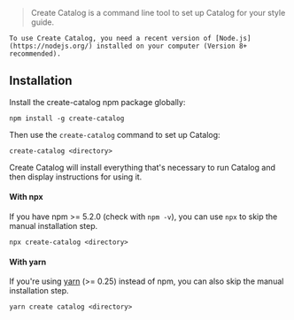> Create Catalog is a command line tool to set up Catalog for your style guide.

```hint|directive
To use Create Catalog, you need a recent version of [Node.js](https://nodejs.org/) installed on your computer (Version 8+ recommended).
```

## Installation

Install the create-catalog npm package globally:

```code
npm install -g create-catalog
```

Then use the `create-catalog` command to set up Catalog:

```code
create-catalog <directory>
```

Create Catalog will install everything that's necessary to run Catalog and then display instructions for using it.


#### With npx

If you have npm >= 5.2.0 (check with `npm -v`), you can use `npx` to skip the manual installation step.

```code
npx create-catalog <directory>
```

#### With yarn

If you're using [yarn](https://yarnpkg.com/) (>= 0.25) instead of npm, you can also skip the manual installation step.

```code
yarn create catalog <directory>
```

